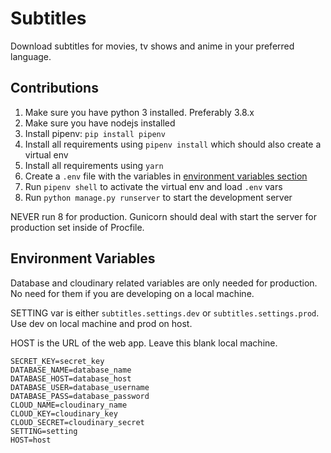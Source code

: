 # Subtitles

Download subtitles for movies, tv shows and anime in your preferred language.


## Contributions

1. Make sure you have python 3 installed. Preferably 3.8.x
2. Make sure you have nodejs installed
3. Install pipenv: `pip install pipenv`
4. Install all requirements using `pipenv install` which should also create a virtual env
5. Install all requirements using `yarn`
6. Create a `.env` file with the variables in [environment variables section](#environment-variables)
7. Run `pipenv shell` to activate the virtual env and load `.env` vars
8. Run `python manage.py runserver` to start the development server

NEVER run 8 for production. Gunicorn should deal with start the server for production set inside
of Procfile.


## Environment Variables

Database and cloudinary related variables are only needed for production.
No need for them if you are developing on a local machine.

SETTING var is either `subtitles.settings.dev` or `subtitles.settings.prod`.
Use dev on local machine and prod on host.

HOST is the URL of the web app. Leave this blank local machine.

```
SECRET_KEY=secret_key
DATABASE_NAME=database_name
DATABASE_HOST=database_host
DATABASE_USER=database_username
DATABASE_PASS=database_password
CLOUD_NAME=cloudinary_name
CLOUD_KEY=cloudinary_key
CLOUD_SECRET=cloudinary_secret
SETTING=setting
HOST=host
```
